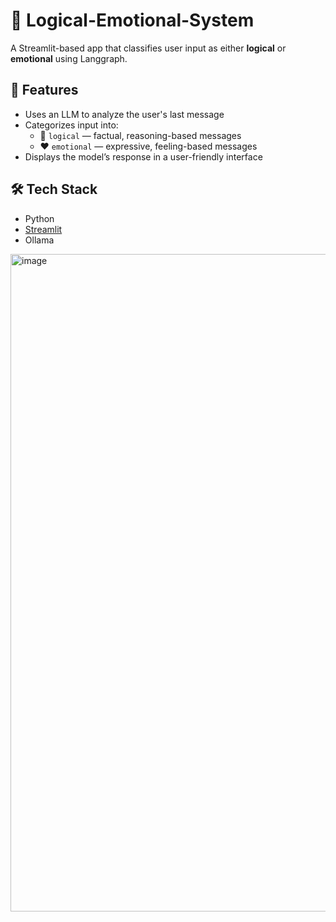 # 🧠 Logical-Emotional-System

A  Streamlit-based app that classifies user input as either **logical** or **emotional** using Langgraph.

## 🚀 Features

- Uses an LLM to analyze the user's last message
- Categorizes input into:
  - 💭 `logical` — factual, reasoning-based messages
  - ❤️ `emotional` — expressive, feeling-based messages
- Displays the model’s response in a user-friendly interface

## 🛠️ Tech Stack

- Python
- [Streamlit](https://streamlit.io)
- Ollama

<img width="920" height="1052" alt="image" src="https://github.com/user-attachments/assets/21c45fcc-b295-4d13-9074-3a37ffef94c0" />
